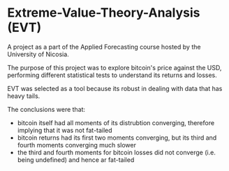 # Extreme-Value-Theory-Analysis (EVT)

A project as a part of the Applied Forecasting course hosted by the University of Nicosia.

The purpose of this project was to explore bitcoin's price against the USD, performing different statistical tests to understand its returns and losses.

EVT was selected as a tool because its robust in dealing with data that has heavy tails.

The conclusions were that:
- bitcoin itself had all moments of its distrubtion converging, therefore implying that it was not fat-tailed
- bitcoin returns had its first two moments converging, but its third and fourth moments converging much slower
- the third and fourth moments for bitcoin losses did not converge (i.e. being undefined) and hence ar fat-tailed
